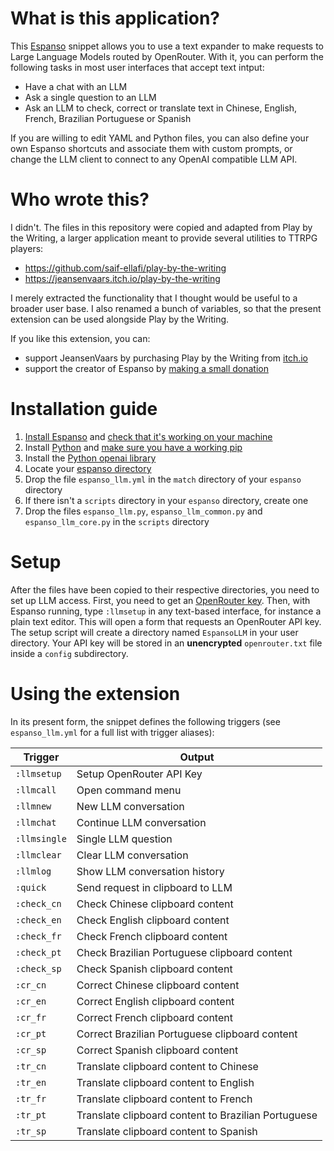 # What is this application?

This [Espanso](https://espanso.org/) snippet allows you to use a text expander to make requests to Large Language Models routed by OpenRouter. With it, you can perform the following tasks in most user interfaces that accept text intput:

- Have a chat with an LLM
- Ask a single question to an LLM
- Ask an LLM to check, correct or translate text in Chinese, English, French, Brazilian Portuguese or Spanish

If you are willing to edit YAML and Python files, you can also define your own Espanso shortcuts and associate them with custom prompts, or change the LLM client to connect to any OpenAI compatible LLM API.

# Who wrote this?

I didn't. The files in this repository were copied and adapted from Play by the Writing, a larger application meant to provide several utilities to TTRPG players:

- https://github.com/saif-ellafi/play-by-the-writing
- https://jeansenvaars.itch.io/play-by-the-writing

I merely extracted the functionality that I thought would be useful to a broader user base. I also renamed a bunch of variables, so that the present extension can be used alongside Play by the Writing.

If you like this extension, you can:

- support JeansenVaars by purchasing Play by the Writing from [itch.io](https://jeansenvaars.itch.io/play-by-the-writing)
- support the creator of Espanso by [making a small donation](https://espanso.org/donate/)

# Installation guide

1. [Install Espanso](https://espanso.org/install/) and [check that it's working on your machine](https://espanso.org/docs/get-started/)
2. Install [Python](https://www.python.org/downloads/) and [make sure you have a working pip](https://pip.pypa.io/en/stable/getting-started/)
3. Install the [Python openai library](https://pypi.org/project/openai/)
4. Locate your [espanso directory](https://espanso.org/docs/configuration/basics/)
5. Drop the file `espanso_llm.yml` in the `match` directory of your `espanso` directory
6. If there isn't a `scripts` directory in your `espanso` directory, create one
7. Drop the files `espanso_llm.py`, `espanso_llm_common.py` and `espanso_llm_core.py` in the `scripts` directory

# Setup

After the files have been copied to their respective directories, you need to set up LLM access. First, you need to get an [OpenRouter key](https://openrouter.ai/docs/api-reference/authentication). Then, with Espanso running, type `:llmsetup` in any text-based interface, for instance a plain text editor. This will open a form that requests an OpenRouter API key. The setup script will create a directory named `EspansoLLM` in your user directory. Your API key will be stored in an **unencrypted** `openrouter.txt` file inside a `config` subdirectory.

# Using the extension

In its present form, the snippet defines the following triggers (see `espanso_llm.yml` for a full list with trigger aliases):

| Trigger | Output |
| --- | --- |
| `:llmsetup` | Setup OpenRouter API Key |
| `:llmcall` | Open command menu |
| `:llmnew` | New LLM conversation |
| `:llmchat` | Continue LLM conversation |
| `:llmsingle` | Single LLM question |
| `:llmclear` | Clear LLM conversation |
| `:llmlog` | Show LLM conversation history |
| `:quick` | Send request in clipboard to LLM |
| `:check_cn` | Check Chinese clipboard content |
| `:check_en` | Check English clipboard content |
| `:check_fr` | Check French clipboard content |
| `:check_pt` | Check Brazilian Portuguese clipboard content |
| `:check_sp` | Check Spanish clipboard content |
| `:cr_cn` | Correct Chinese clipboard content |
| `:cr_en` | Correct English clipboard content |
| `:cr_fr` | Correct French clipboard content |
| `:cr_pt` | Correct Brazilian Portuguese clipboard content |
| `:cr_sp` | Correct Spanish clipboard content |
| `:tr_cn` | Translate clipboard content to Chinese |
| `:tr_en` | Translate clipboard content to English |
| `:tr_fr` | Translate clipboard content to French |
| `:tr_pt` | Translate clipboard content to Brazilian Portuguese |
| `:tr_sp` | Translate clipboard content to Spanish |

